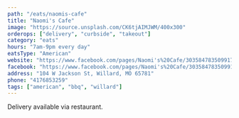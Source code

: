 ```yaml
---
path: "/eats/naomis-cafe"
title: "Naomi's Cafe"
image: "https://source.unsplash.com/CK6tjAIMJWM/400x300"
orderops: ["delivery", "curbside", "takeout"]
category: "eats"
hours: "7am-9pm every day"
eatsType: "American"
website: "https://www.facebook.com/pages/Naomi's%20Cafe/303584783509917/"
facebook: "https://www.facebook.com/pages/Naomi's%20Cafe/303584783509917/"
address: "104 W Jackson St, Willard, MO 65781"
phone: "4176853259"
tags: ["american", "bbq", "willard"]
---
```


Delivery available via restaurant.
